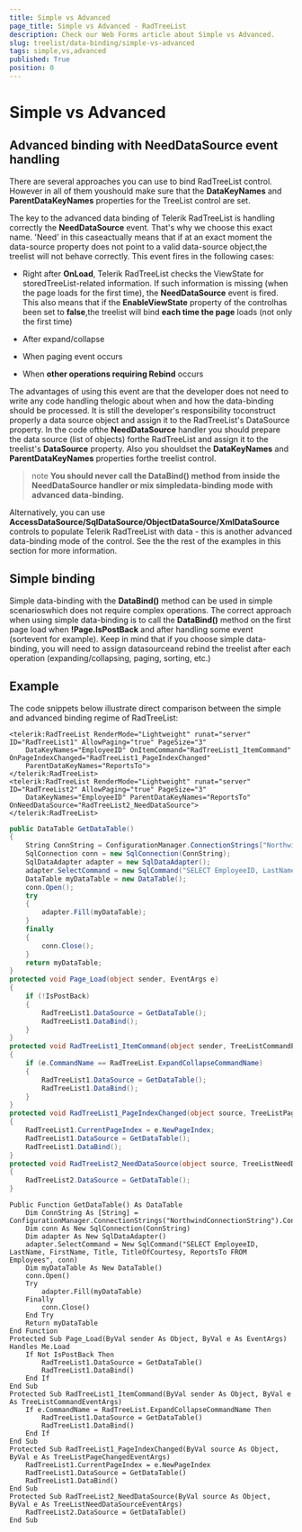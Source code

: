 ```yaml
---
title: Simple vs Advanced
page_title: Simple vs Advanced - RadTreeList
description: Check our Web Forms article about Simple vs Advanced.
slug: treelist/data-binding/simple-vs-advanced
tags: simple,vs,advanced
published: True
position: 0
---
```


# Simple vs Advanced



## Advanced binding with NeedDataSource event handling

There are several approaches you can use to bind RadTreeList control. However in all of them youshould make sure that the **DataKeyNames** and **ParentDataKeyNames** properties for the TreeList control are set.

The key to the advanced data binding of Telerik RadTreeList is handling correctly the **NeedDataSource** event. That's why we choose this exact name. 'Need' in this caseactually means that if at an exact moment the data-source property does not point to a valid data-source object,the treelist will not behave correctly. This event fires in the following cases:

* Right after **OnLoad**, Telerik RadTreeList checks the ViewState for storedTreeList-related information. If such information is missing (when the page loads for the first time), the **NeedDataSource** event is fired. This also means that if the **EnableViewState** property of the controlhas been set to **false**,the treelist will bind **each time the page** loads (not only the first time)

* After expand/collapse

* When paging event occurs

* When **other operations requiring Rebind** occurs

The advantages of using this event are that the developer does not need to write any code handling thelogic about when and how the data-binding should be processed. It is still the developer's responsibility toconstruct properly a data source object and assign it to the RadTreeList's DataSource property. In the code ofthe **NeedDataSource** handler you should prepare the data source (list of objects) forthe RadTreeList and assign it to the treelist's **DataSource** property. Also you shouldset the **DataKeyNames** and **ParentDataKeyNames** properties forthe treelist control.

>note  **You should never call the DataBind() method from inside the NeedDataSource handler or mix simpledata-binding mode with advanced data-binding.** 
>


Alternatively, you can use **AccessDataSource/SqlDataSource/ObjectDataSource/XmlDataSource**	controls to populate Telerik RadTreeList with data - this is another advanced data-binding mode of the control.	See the the rest of the examples in this section for more information.

## Simple binding

Simple data-binding with the **DataBind()** method can be used in simple scenarioswhich does not require complex operations. The correct approach when using simple data-binding is to call the **DataBind()** method on the first page load when **!Page.IsPostBack** and after handling some event (sortevent for example). Keep in mind that if you choose simple data-binding, you will need to assign datasourceand rebind the treelist after each operation (expanding/collapsing, paging, sorting, etc.)

## Example

The code snippets below illustrate direct comparison between the simple and advanced binding regime of RadTreeList:



````ASPNET
<telerik:RadTreeList RenderMode="Lightweight" runat="server" ID="RadTreeList1" AllowPaging="true" PageSize="3"
	DataKeyNames="EmployeeID" OnItemCommand="RadTreeList1_ItemCommand" OnPageIndexChanged="RadTreeList1_PageIndexChanged"
	ParentDataKeyNames="ReportsTo">
</telerik:RadTreeList>
<telerik:RadTreeList RenderMode="Lightweight" runat="server" ID="RadTreeList2" AllowPaging="true" PageSize="3"
	DataKeyNames="EmployeeID" ParentDataKeyNames="ReportsTo" OnNeedDataSource="RadTreeList2_NeedDataSource">
</telerik:RadTreeList>
````
````C#
public DataTable GetDataTable()
{
	String ConnString = ConfigurationManager.ConnectionStrings["NorthwindConnectionString"].ConnectionString;
	SqlConnection conn = new SqlConnection(ConnString);
	SqlDataAdapter adapter = new SqlDataAdapter();
	adapter.SelectCommand = new SqlCommand("SELECT EmployeeID, LastName, FirstName, Title, TitleOfCourtesy, ReportsTo FROM Employees", conn);
	DataTable myDataTable = new DataTable();
	conn.Open();
	try
	{
		adapter.Fill(myDataTable);
	}
	finally
	{
		conn.Close();
	}
	return myDataTable;
}
protected void Page_Load(object sender, EventArgs e)
{
	if (!IsPostBack)
	{
		RadTreeList1.DataSource = GetDataTable();
		RadTreeList1.DataBind();
	}
}
protected void RadTreeList1_ItemCommand(object sender, TreeListCommandEventArgs e)
{
	if (e.CommandName == RadTreeList.ExpandCollapseCommandName)
	{
		RadTreeList1.DataSource = GetDataTable();
		RadTreeList1.DataBind();
	}
}
protected void RadTreeList1_PageIndexChanged(object source, TreeListPageChangedEventArgs e)
{
	RadTreeList1.CurrentPageIndex = e.NewPageIndex;
	RadTreeList1.DataSource = GetDataTable();
	RadTreeList1.DataBind();
}
protected void RadTreeList2_NeedDataSource(object source, TreeListNeedDataSourceEventArgs e)
{
	RadTreeList2.DataSource = GetDataTable();
}  
````
````VB.NET
Public Function GetDataTable() As DataTable
	Dim ConnString As [String] = ConfigurationManager.ConnectionStrings("NorthwindConnectionString").ConnectionString
	Dim conn As New SqlConnection(ConnString)
	Dim adapter As New SqlDataAdapter()
	adapter.SelectCommand = New SqlCommand("SELECT EmployeeID, LastName, FirstName, Title, TitleOfCourtesy, ReportsTo FROM Employees", conn)
	Dim myDataTable As New DataTable()
	conn.Open()
	Try
		adapter.Fill(myDataTable)
	Finally
		conn.Close()
	End Try
	Return myDataTable
End Function
Protected Sub Page_Load(ByVal sender As Object, ByVal e As EventArgs) Handles Me.Load
	If Not IsPostBack Then
		RadTreeList1.DataSource = GetDataTable()
		RadTreeList1.DataBind()
	End If
End Sub
Protected Sub RadTreeList1_ItemCommand(ByVal sender As Object, ByVal e As TreeListCommandEventArgs)
	If e.CommandName = RadTreeList.ExpandCollapseCommandName Then
		RadTreeList1.DataSource = GetDataTable()
		RadTreeList1.DataBind()
	End If
End Sub
Protected Sub RadTreeList1_PageIndexChanged(ByVal source As Object, ByVal e As TreeListPageChangedEventArgs)
	RadTreeList1.CurrentPageIndex = e.NewPageIndex
	RadTreeList1.DataSource = GetDataTable()
	RadTreeList1.DataBind()
End Sub
Protected Sub RadTreeList2_NeedDataSource(ByVal source As Object, ByVal e As TreeListNeedDataSourceEventArgs)
	RadTreeList2.DataSource = GetDataTable()
End Sub
````

